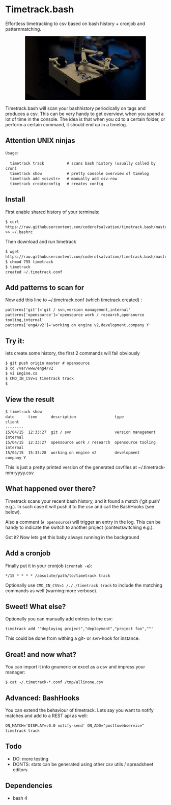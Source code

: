 Timetrack.bash
==============
Effortless timetracking to csv based on bash history + cronjob and patternmatching.

<center><img alt="" src=".res/anim.gif"/></center>

Timetrack.bash will scan your bashhistory periodically on tags and produces a csv.
This can be very handy to get overview, when you spend a lot of time in the console.
The idea is that when you cd to a certain folder, or perform a certain command, it should end up in a timelog.

## Attention UNIX ninjas 

    Usage:

      timetrack track          # scans bash history (usually called by cron)
      timetrack show           # pretty console overview of timelog 
      timetrack add <csvstr>   # manually add csv-row
      timetrack createconfig   # creates config

## Install

First enable shared history of your terminals:

    $ curl https://raw.githubusercontent.com/coderofsalvation/timetrack.bash/master/.bashrc >> ~/.bashrc

Then download and run timetrack

    $ wget https://raw.githubusercontent.com/coderofsalvation/timetrack.bash/master/timetrack 
    $ chmod 755 timetrack
    $ timetrack
    created ~/.timetrack.conf

## Add patterns to scan for

Now add this line to ~/.timetrack.conf (which timetrack created) :

    patterns['git']='git / svn,version management,internal'
    patterns['opensource']='opensource work / research,opensource tooling,internal'
    patterns['eng4/v2']='working on engine v2,development,company Y'
    
## Try it:

lets create some history, the first 2 commands will fail obviously

    $ git push origin master # opensource 
    $ cd /var/www/eng4/v2
    $ vi Engine.cs
    $ CMD_IN_CSV=1 timetrack track
    $


## View the result 

    $ timetrack show 
    date      time      description                 type                client
    --------
    15/04/15  12:33:27  git / svn                   version management  internal
    15/04/15  12:33:27  opensource work / research  opensource tooling  internal
    15/04/15  15:33:28  working on engine v2        development         company Y

This is just a pretty printed version of the generated csvfiles at ~/.timetrack-mm-yyyy.csv

## What happened over there?

Timetrack scans your recent bash history, and it found a match ('git push' e.g.).
In such case it will push it to the csv and call the BashHooks (see below).

Also a comment (`# opensource`) will trigger an entry in the log.
This can be handy to indicate the switch to another project (contextswitching e.g.).

Got it?
Now lets get this baby always running in the background

## Add a cronjob

Finally put it in your cronjob (`crontab -e`):

    */15 * * * * /absolute/path/to/timetrack track 

Optionally use `CMD_IN_CSV=1 /././timetrack track` to include the matching commands as well (warning:more verbose).

## Sweet! What else?

Optionally you can manually add entries to the csv: 

    timetrack add '"deploying project","deployment","project foo",""'

This could be done from withing a git- or svn-hook for instance.

## Great! and now what?

You can import it into gnumeric or excel as a csv and impress your manager:

    $ cat ~/.timetrack-*.conf /tmp/allinone.csv

## Advanced: BashHooks

You can extend the behaviour of timetrack. Lets say you 
want to notify matches and add to a REST api as well:

    ON_MATCH='DISPLAY=:0.0 notify-send' ON_ADD="posttowebservice" timetrack track 

## Todo

* DO: more testing 
* DONTS: stats can be generated using other csv utils / spreadsheet editors

## Dependencies

* bash 4
